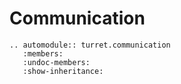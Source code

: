# Communication


```{eval-rst}
.. automodule:: turret.communication
   :members:
   :undoc-members:
   :show-inheritance:
```
